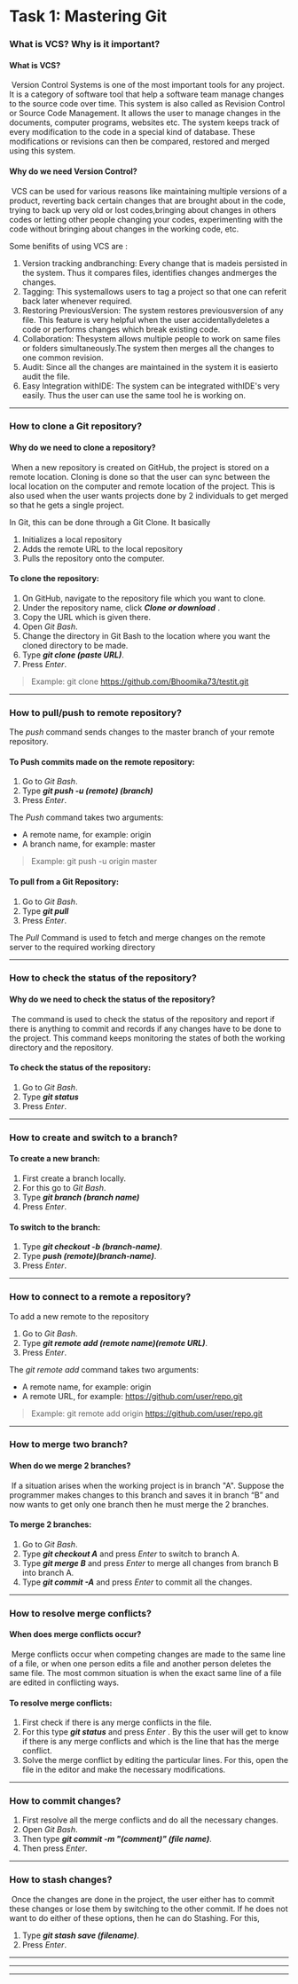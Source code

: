 # Task 1: Mastering Git

### What is VCS? Why is it important?

#### What is VCS?

​	Version Control Systems is one of the most important tools for any project. It is a category of software tool that help a software team manage changes to the source code over time. This system is also called as Revision Control or Source Code Management. It allows the user to manage changes in the documents, computer programs, websites etc.  The system keeps track of every modification to the code  in a special kind of database. These modifications or revisions can then be compared, restored and merged using this system.

#### Why do we need Version Control?

​	VCS can be used for various reasons like maintaining multiple versions of a product, reverting back certain changes that are brought about in the code, trying to back up very old or lost codes,bringing about changes in others codes or letting other people changing your codes, experimenting with the code without bringing about changes in  the working code, etc.

Some benifits of using VCS are :

1. Version tracking andbranching: Every change that is madeis persisted in the system. Thus it compares files, identifies changes andmerges the changes.
2. Tagging: This systemallows users to tag a project so that one can referit back later whenever required.
3. Restoring PreviousVersion: The system restores previousversion of any file. This feature is very helpful when the user accidentallydeletes a code or performs changes which break existing code.
4. Collaboration: Thesystem allows multiple people to work on same files or folders simultaneously.The system then merges all the changes to one common revision.
5. Audit: Since all the changes are maintained in the system it is easierto audit the file.
6. Easy Integration withIDE: The system can be integrated withIDE's very easily. Thus the user can use the same tool he is working on.  

***

### How to clone a Git repository?

#### Why do we need to clone a repository?

​	When a new repository is created on GitHub, the project is stored on a  remote location. Cloning is done so that the user can sync between the local location on the computer and remote location of the project. This is also used when the user wants projects done by 2 individuals to get merged so that he gets a single project.

In Git, this can be done through a Git Clone. It basically

1. Initializes a local repository
2. Adds the remote URL to the local repository
3. Pulls the repository onto the computer.

#### To clone the repository:

1. On GitHub, navigate to the repository file which you want to clone. 
2. Under the repository name, click ***Clone or download*** .
3. Copy the URL which is given there. 
4. Open *Git Bash*.
5. Change the directory in Git Bash to the location where you want the cloned directory to be made.
6. Type ***git clone (paste URL)***.
7. Press *Enter*.


> Example: git clone https://github.com/Bhoomika73/testit.git

***

### How to pull/push to remote repository?

The *push* command sends changes to the master branch of your remote repository.

#### To Push commits made on the remote repository:

1. Go to *Git Bash*.
2. Type ***git push -u (remote) (branch)***
3. Press *Enter*.

The  *Push* command takes two arguments:

- A remote name,     for example: origin
- A branch name,     for example: master

> Example: git push -u origin master

#### To pull from a Git Repository:

1. Go to *Git Bash*.
2. Type ***git pull***
3. Press *Enter*.

The *Pull* Command is used to fetch and merge changes on the remote server to the required working directory

***

### How to check the status of the repository?

#### Why do we need to check the status of the repository?

​	The command is used to check the status of the repository and report if there is anything to commit and records if any changes have to be done to the project. This command keeps monitoring the states of both the working directory and the repository. 

#### To check the status of the repository:

1. Go to *Git Bash*.
2. Type ***git status***
3. Press *Enter*. 

***

### How to create and switch to a branch?

#### To create a new branch:

1. First create a branch locally.
2. For this go to *Git Bash*.
3. Type ***git branch (branch name)*** 
4. Press *Enter*.

#### To switch to the branch:

1. Type ***git checkout -b (branch-name)***.
2. Type ***push (remote)(branch-name)***.
3. Press *Enter*.

***

### How to connect to a remote a repository?

To add a new remote to the repository 

1. Go to *Git Bash*.
2. Type ***git remote add (remote name)(remote URL)***.
3. Press *Enter*.

The *git remote add* command takes two arguments:

- A remote name, for example: origin
- A remote URL, for example: https://github.com/user/repo.git

>Example: git remote add origin https://github.com/user/repo.git

***

### How to merge two branch?

#### When do we merge 2 branches?

​	If a situation arises when the working project is in branch "A". Suppose the programmer makes changes to this branch and saves it in branch “B” and now wants to get only one branch then he must merge the 2 branches.

#### To merge 2 branches:

1. Go to *Git Bash*.
2. Type ***git checkout A*** and press *Enter* to switch to branch A.
3. Type ***git merge B*** and press *Enter* to merge all changes from branch B into branch A.
4. Type ***git commit -A*** and press *Enter* to commit all the changes.

***

### How to resolve merge conflicts?

#### When does merge conflicts occur?

​	Merge conflicts occur when competing changes are made to the same line of a file, or when one person edits a file and another person deletes the same file. The most common situation is when the exact same line of a file are edited in conflicting ways.

#### To resolve merge conflicts:

1. First check if there is any merge conflicts in the file. 
2. For this type ***git status*** and press *Enter* . By this the user will get to know if there is any merge conflicts and which is the line that has the merge conflict.
3. Solve the merge conflict by editing the particular lines. For this, open the file in the editor and make the necessary modifications.

***

### How to commit changes?

1. First resolve all the merge conflicts and do all the necessary changes.
2. Open *Git Bash*.
3. Then type ***git commit -m "(comment)" (file name)***.
4. Then press *Enter*.

***

### How to stash changes?

​	Once the changes are done in the project, the user either has to commit these changes or lose them by switching to the other commit. If he does not want to do either of these options, then he can do Stashing. For this,

1. Type ***git stash save (filename)***.
2. Press *Enter*.

***

***

***

